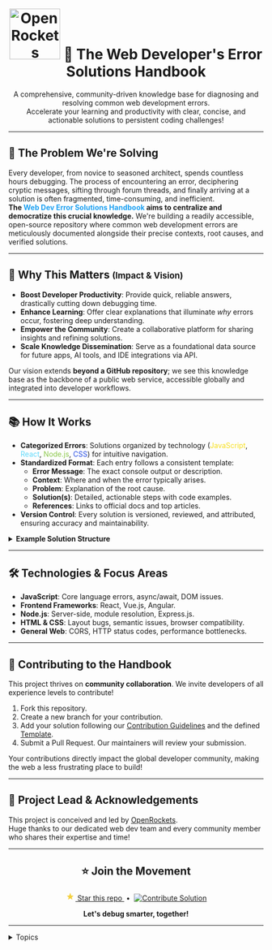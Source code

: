 <h1 align="center">
  <img src="https://i.ibb.co/YB4ZZfRN/210044478.png" width="100" alt="OpenRockets" />
  <span>🚀 The Web Developer's Error Solutions Handbook</span>
</h1>

<p align="center">
  <span>A comprehensive, community-driven knowledge base for diagnosing and resolving common web development errors.</span><br>
  <span>Accelerate your learning and productivity with clear, concise, and actionable solutions to persistent coding challenges!</span>
</p>

---

<h2>🌟 The Problem We're Solving</h2>
<p>
  Every developer, from novice to seasoned architect, spends countless hours debugging. The process of encountering an error, deciphering cryptic messages, sifting through forum threads, and finally arriving at a solution is often fragmented, time-consuming, and inefficient.<br>
  <strong>The <span style="color:#1da1f2;">Web Dev Error Solutions Handbook</span> aims to centralize and democratize this crucial knowledge.</strong> We're building a readily accessible, open-source repository where common web development errors are meticulously documented alongside their precise contexts, root causes, and verified solutions.
</p>

---

<h2>🎯 Why This Matters <span style="font-size:0.8em;">(Impact & Vision)</span></h2>
<ul>
  <li><b>Boost Developer Productivity</b>: Provide quick, reliable answers, drastically cutting down debugging time.</li>
  <li><b>Enhance Learning</b>: Offer clear explanations that illuminate <i>why</i> errors occur, fostering deep understanding.</li>
  <li><b>Empower the Community</b>: Create a collaborative platform for sharing insights and refining solutions.</li>
  <li><b>Scale Knowledge Dissemination</b>: Serve as a foundational data source for future apps, AI tools, and IDE integrations via API.</li>
</ul>
<p>
  Our vision extends <b>beyond a GitHub repository</b>; we see this knowledge base as the backbone of a public web service, accessible globally and integrated into developer workflows.
</p>

---

<h2>📚 How It Works</h2>
<ul>
  <li><b>Categorized Errors</b>: Solutions organized by technology (<span style="color:#f7df1e;">JavaScript</span>, <span style="color:#61dafb;">React</span>, <span style="color:#8cc84b;">Node.js</span>, <span style="color:#264de4;">CSS</span>) for intuitive navigation.</li>
  <li><b>Standardized Format</b>: Each entry follows a consistent template:
    <ul>
      <li><b>Error Message</b>: The exact console output or description.</li>
      <li><b>Context</b>: Where and when the error typically arises.</li>
      <li><b>Problem</b>: Explanation of the root cause.</li>
      <li><b>Solution(s)</b>: Detailed, actionable steps with code examples.</li>
      <li><b>References</b>: Links to official docs and top articles.</li>
    </ul>
  </li>
  <li><b>Version Control</b>: Every solution is versioned, reviewed, and attributed, ensuring accuracy and maintainability.</li>
</ul>

<details>
  <summary><b>Example Solution Structure</b></summary>
  See <a href="https://github.com/OpenRockets/web-dev-error-solutions/blob/main/errors/javascript/jquery-uncaught-referenceerror-is-not-defined.md">
    errors/javascript/jquery-uncaught-referenceerror-is-not-defined.md
  </a> for a detailed entry.
</details>

---

<h2>🛠️ Technologies & Focus Areas</h2>
<ul>
  <li><b>JavaScript</b>: Core language errors, async/await, DOM issues.</li>
  <li><b>Frontend Frameworks</b>: React, Vue.js, Angular.</li>
  <li><b>Node.js</b>: Server-side, module resolution, Express.js.</li>
  <li><b>HTML & CSS</b>: Layout bugs, semantic issues, browser compatibility.</li>
  <li><b>General Web</b>: CORS, HTTP status codes, performance bottlenecks.</li>
</ul>

---

<h2>🤝 Contributing to the Handbook</h2>
<p>
  This project thrives on <b>community collaboration</b>. We invite developers of all experience levels to contribute!
</p>
<ol>
  <li>Fork this repository.</li>
  <li>Create a new branch for your contribution.</li>
  <li>Add your solution following our <a href="https://github.com/OpenRockets/web-dev-error-solutions/blob/main/CONTRIBUTING.md">Contribution Guidelines</a> and the defined <a href="https://github.com/OpenRockets/web-dev-error-solutions/blob/main/TEMPLATE.md">Template</a>.</li>
  <li>Submit a Pull Request. Our maintainers will review your submission.</li>
</ol>
<p>
  Your contributions directly impact the global developer community, making the web a less frustrating place to build!
</p>

---

<h2>👤 Project Lead & Acknowledgements</h2>
<p>
  This project is conceived and led by <a href="https://github.com/OpenRockets">OpenRockets</a>. <br>
  Huge thanks to our dedicated web dev team and every community member who shares their expertise and time!
</p>

---

<h2 align="center">⭐️ Join the Movement</h2>
<p align="center">
  <a href="https://github.com/OpenRockets/web-dev-error-solutions/stargazers">
    <svg height="20" width="20" viewBox="0 0 16 16" fill="#f4d03f">
      <path d="M8 12.027l3.472 2.294-1.055-3.785 3.022-2.467-3.928-.326L8 3.125l-1.511 4.618-3.928.326 3.022 2.467-1.055 3.785z"/>
    </svg>
    Star this repo
  </a>
  <span> &nbsp;•&nbsp; </span>
  <a href="https://github.com/OpenRockets/web-dev-error-solutions/issues/new?assignees=&labels=enhancement&template=solution-template.md&title=Add+solution%3A+">
    <img src="https://img.shields.io/badge/contribute-Add%20a%20solution-blue?style=flat-square" alt="Contribute Solution"/>
  </a>
</p>
<p align="center">
  <b>Let's debug smarter, together!</b>
</p>

---

<details>
  <summary>Topics</summary>
  <span>
    web-development, errors, solutions, debugging, troubleshooting, javascript, frontend, backend, react, nodejs, css, html, open-source, developer-tools, programming
  </span>
</details>
